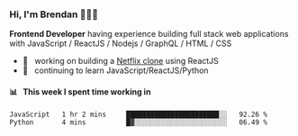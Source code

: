 ### Hi, I'm Brendan 👨🏻‍💻

<b>Frontend Developer</b> having experience building full stack web applications with JavaScript / ReactJS / Nodejs / GraphQL / HTML / CSS</p>

 - 🚀 	&nbsp; working on building a [Netflix clone](https://github.com/brendantfinn/netflix-clone) using ReactJS
 - 🌱 	&nbsp; continuing to learn JavaScript/ReactJS/Python

 
 
#### 📊 	&nbsp; This week I spent time working in
<!--START_SECTION:waka-->
```text
JavaScript   1 hr 2 mins     ███████████████████████░░   92.26 % 
Python       4 mins          █▓░░░░░░░░░░░░░░░░░░░░░░░   06.49 % 
```
<!--END_SECTION:waka-->
